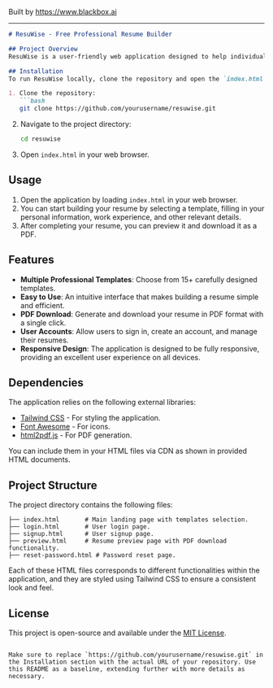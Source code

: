
Built by https://www.blackbox.ai

---

```markdown
# ResuWise - Free Professional Resume Builder

## Project Overview
ResuWise is a user-friendly web application designed to help individuals create professional resumes quickly and effortlessly. With a variety of customizable templates, users can build and download their resumes directly in PDF format. The platform is completely free with no hidden charges.

## Installation
To run ResuWise locally, clone the repository and open the `index.html` file in your browser:

1. Clone the repository:
   ```bash
   git clone https://github.com/yourusername/resuwise.git
   ```

2. Navigate to the project directory:
   ```bash
   cd resuwise
   ```

3. Open `index.html` in your web browser.

## Usage
1. Open the application by loading `index.html` in your web browser.
2. You can start building your resume by selecting a template, filling in your personal information, work experience, and other relevant details.
3. After completing your resume, you can preview it and download it as a PDF.

## Features
- **Multiple Professional Templates**: Choose from 15+ carefully designed templates.
- **Easy to Use**: An intuitive interface that makes building a resume simple and efficient.
- **PDF Download**: Generate and download your resume in PDF format with a single click.
- **User Accounts**: Allow users to sign in, create an account, and manage their resumes.
- **Responsive Design**: The application is designed to be fully responsive, providing an excellent user experience on all devices.

## Dependencies
The application relies on the following external libraries:
- [Tailwind CSS](https://tailwindcss.com/) - For styling the application.
- [Font Awesome](https://fontawesome.com/) - For icons.
- [html2pdf.js](https://github.com/ephrenio/html2pdf.js) - For PDF generation.

You can include them in your HTML files via CDN as shown in provided HTML documents.

## Project Structure
The project directory contains the following files:

```
├── index.html       # Main landing page with templates selection.
├── login.html       # User login page.
├── signup.html      # User signup page.
├── preview.html     # Resume preview page with PDF download functionality.
├── reset-password.html # Password reset page.
```

Each of these HTML files corresponds to different functionalities within the application, and they are styled using Tailwind CSS to ensure a consistent look and feel.

## License
This project is open-source and available under the [MIT License](LICENSE).
```

Make sure to replace `https://github.com/yourusername/resuwise.git` in the Installation section with the actual URL of your repository. Use this README as a baseline, extending further with more details as necessary.